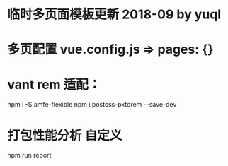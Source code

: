 # 临时多页面模板更新 2018-09 by yuql

# 多页配置 vue.config.js => pages: {}

# vant rem 适配：
npm i -S amfe-flexible
npm i postcss-pxtorem --save-dev

# 打包性能分析 自定义
npm run report